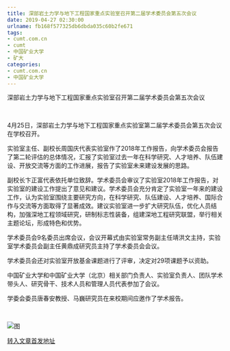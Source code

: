```yaml
---
title: 深部岩土力学与地下工程国家重点实验室召开第二届学术委员会第五次会议
date: 2019-04-27 02:30:00
urlname: fb168f577325db6dbda035c60b2fe671
tags: 
- cumt.com.cn
- cumt
- 中国矿业大学
- 矿大
categories:
- cumt.com.cn
- 中国矿业大学
---
```


深部岩土力学与地下工程国家重点实验室召开第二届学术委员会第五次会议

  

4月25日，深部岩土力学与地下工程国家重点实验室第二届学术委员会第五次会议在学校召开。

实验室主任、副校长周国庆代表实验室作了2018年工作报告，向学术委员会报告了第二轮评估的总体情况，汇报了实验室过去一年在科学研究、人才培养、队伍建设、开放交流等方面的工作进展，报告了实验室未来建设发展的思路。

副校长卞正富代表依托单位致辞。学术委员会审议了实验室2018年工作报告，对实验室的建设工作提出了意见和建议。学术委员会充分肯定了实验室一年来的建设工作，认为实验室围绕主要研究方向，在科学研究、队伍建设、人才培养、国际合作与交流等方面取得了显著成效。建议实验室进一步扩大研究队伍，优化人员结构，加强深地工程领域研究，研制标志性装备，组建深地工程研究联盟，举行相关主题论坛，形成特色和优势。

学术委员会9名委员出席会议，会议开幕式由实验室常务副主任靖洪文主持，实验室学术委员会副主任黄鼎成研究员主持了学术委员会会议。

学术委员会还对实验室开放基金课题进行了评审，决定对29项课题予以资助。

中国矿业大学和中国矿业大学（北京）相关部门负责人、实验室负责人、团队学术带头人、研究骨干、技术人员和管理人员代表参加了会议。

学委会委员唐春安教授、马巍研究员在来校期间应邀作了学术报告。

  

![图](http://xwzx.cumt.edu.cn/_upload/article/images/1e/b3/5f5c5fcf470f990440f42d292852/bf56c605-328f-4899-8782-a7a454b7bf64.png)

[转入文章首发地址](http://xwzx.cumt.edu.cn/f7/d1/c513a522193/page.htm)